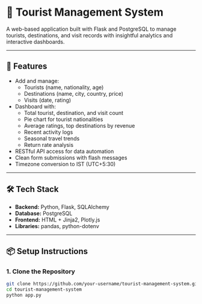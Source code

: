 # 🧳 Tourist Management System

A web-based application built with Flask and PostgreSQL to manage tourists, destinations, and visit records with insightful analytics and interactive dashboards.

---

## 📌 Features

- Add and manage:
  - Tourists (name, nationality, age)
  - Destinations (name, city, country, price)
  - Visits (date, rating)
- Dashboard with:
  - Total tourist, destination, and visit count
  - Pie chart for tourist nationalities
  - Average ratings, top destinations by revenue
  - Recent activity logs
  - Seasonal travel trends
  - Return rate analysis
- RESTful API access for data automation
- Clean form submissions with flash messages
- Timezone conversion to IST (UTC+5:30)

---

## 🛠 Tech Stack

- **Backend:** Python, Flask, SQLAlchemy
- **Database:** PostgreSQL
- **Frontend:** HTML + Jinja2, Plotly.js
- **Libraries:** pandas, python-dotenv

---

## 📦 Setup Instructions

### 1. Clone the Repository

```bash
git clone https://github.com/your-username/tourist-management-system.git
cd tourist-management-system
python app.py


